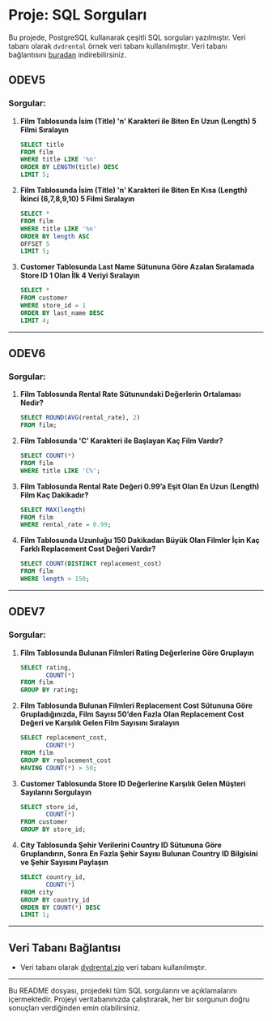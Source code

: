 
# Proje: SQL Sorguları

Bu projede, PostgreSQL kullanarak çeşitli SQL sorguları yazılmıştır. Veri tabanı olarak `dvdrental` örnek veri tabanı kullanılmıştır. Veri tabanı bağlantısını [buradan](https://www.postgresqltutorial.com/wp-content/uploads/2019/05/dvdrental.zip) indirebilirsiniz.

## ODEV5

### Sorgular:

1. **Film Tablosunda İsim (Title) 'n' Karakteri ile Biten En Uzun (Length) 5 Filmi Sıralayın**  
   ```sql
   SELECT title
   FROM film
   WHERE title LIKE '%n'
   ORDER BY LENGTH(title) DESC
   LIMIT 5;
   ```

2. **Film Tablosunda İsim (Title) 'n' Karakteri ile Biten En Kısa (Length) İkinci (6,7,8,9,10) 5 Filmi Sıralayın**  
   ```sql
   SELECT *
   FROM film
   WHERE title LIKE '%n'
   ORDER BY length ASC
   OFFSET 5
   LIMIT 5;
   ```

3. **Customer Tablosunda Last Name Sütununa Göre Azalan Sıralamada Store ID 1 Olan İlk 4 Veriyi Sıralayın**  
   ```sql
   SELECT *
   FROM customer
   WHERE store_id = 1
   ORDER BY last_name DESC
   LIMIT 4;
   ```

---

## ODEV6

### Sorgular:

1. **Film Tablosunda Rental Rate Sütunundaki Değerlerin Ortalaması Nedir?**  
   ```sql
   SELECT ROUND(AVG(rental_rate), 2)
   FROM film;
   ```

2. **Film Tablosunda 'C' Karakteri ile Başlayan Kaç Film Vardır?**  
   ```sql
   SELECT COUNT(*)
   FROM film
   WHERE title LIKE 'C%';
   ```

3. **Film Tablosunda Rental Rate Değeri 0.99’a Eşit Olan En Uzun (Length) Film Kaç Dakikadır?**  
   ```sql
   SELECT MAX(length)
   FROM film
   WHERE rental_rate = 0.99;
   ```

4. **Film Tablosunda Uzunluğu 150 Dakikadan Büyük Olan Filmler İçin Kaç Farklı Replacement Cost Değeri Vardır?**  
   ```sql
   SELECT COUNT(DISTINCT replacement_cost)
   FROM film
   WHERE length > 150;
   ```

---

## ODEV7

### Sorgular:

1. **Film Tablosunda Bulunan Filmleri Rating Değerlerine Göre Gruplayın**  
   ```sql
   SELECT rating,
          COUNT(*)
   FROM film
   GROUP BY rating;
   ```

2. **Film Tablosunda Bulunan Filmleri Replacement Cost Sütununa Göre Grupladığınızda, Film Sayısı 50’den Fazla Olan Replacement Cost Değeri ve Karşılık Gelen Film Sayısını Sıralayın**  
   ```sql
   SELECT replacement_cost,
          COUNT(*)
   FROM film
   GROUP BY replacement_cost
   HAVING COUNT(*) > 50;
   ```

3. **Customer Tablosunda Store ID Değerlerine Karşılık Gelen Müşteri Sayılarını Sorgulayın**  
   ```sql
   SELECT store_id,
          COUNT(*)
   FROM customer
   GROUP BY store_id;
   ```

4. **City Tablosunda Şehir Verilerini Country ID Sütununa Göre Gruplandırın, Sonra En Fazla Şehir Sayısı Bulunan Country ID Bilgisini ve Şehir Sayısını Paylaşın**  
   ```sql
   SELECT country_id,
          COUNT(*)
   FROM city
   GROUP BY country_id
   ORDER BY COUNT(*) DESC
   LIMIT 1;
   ```

---

## Veri Tabanı Bağlantısı

- Veri tabanı olarak [dvdrental.zip](https://www.postgresqltutorial.com/wp-content/uploads/2019/05/dvdrental.zip) veri tabanı kullanılmıştır.

---

Bu README dosyası, projedeki tüm SQL sorgularını ve açıklamalarını içermektedir. Projeyi veritabanınızda çalıştırarak, her bir sorgunun doğru sonuçları verdiğinden emin olabilirsiniz.
